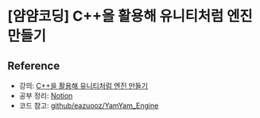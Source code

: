 # [얌얌코딩] C++을 활용해 유니티처럼 엔진 만들기


## Reference
+ 강의: [C++을 활용해 유니티처럼 엔진 만들기](https://www.youtube.com/watch?v=0_9LvNJXmOE&list=PLWKwcHKTXy5RSkINElI7wZOwn9z4RcJff)
+ 공부 정리: [Notion](https://scythe-coconut-306.notion.site/C-12ff24bdbce6808a9fa5d18d1c4dee28)
+ 코드 참고: [github/eazuooz/YamYam_Engine](https://github.com/eazuooz/YamYam_Engine)

